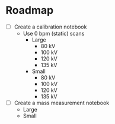 # Roadmap

- [ ] Create a calibration notebook
  * Use 0 bpm (static) scans
    *  Large
        * 80 kV
        * 100 kV
        * 120 kV
        * 135 kV
    *  Small
        * 80 kV
        * 100 kV
        * 120 kV
        * 135 kV
- [ ] Create a mass measurement notebook
  * Large
  * Small
